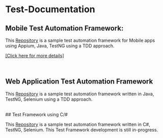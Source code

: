# Test-Documentation

## Mobile Test Automation Framework:
  
<p> This <a href= "https://github.com/KaushD/AppiumMobileTest">Repository</a> is a sample test automation framework for Mobile apps using Appium, Java, TestNG using a TDD approach.</p>

<a href="https://docs.google.com/presentation/d/1sf0MenR9RGUSajwhqMyh2F9u5isD9UgC/edit?usp=drive_link&ouid=116985892271874217580&rtpof=true&sd=true)"> [Click here for more details]</a></p>

<br>

## Web Application Test Automation Framework

<p> This <a href= "https://github.com/KaushD/BDD_ProjectTest">Repository</a> is a sample test automation framework written in Java, TestNG, Selenium using a TDD approach.</p>

<br>
## Test Framework using C/#

<p> This <a href= "https://github.com/KaushD/NUnitTest">Repository</a> is a sample test automation framework written in C#, TestNG, Selenium. This Test Framework development is still in-progress.</p>



